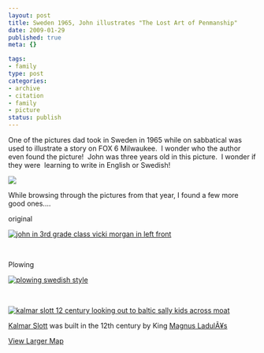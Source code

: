 ```yaml
--- 
layout: post
title: Sweden 1965, John illustrates "The Lost Art of Penmanship"
date: 2009-01-29
published: true
meta: {}

tags: 
- family
type: post
categories: 
- archive
- citation
- family
- picture
status: publish
---
```





 

One of the pictures dad took in Sweden in 1965 while on sabbatical was used to illustrate a story on FOX 6 Milwaukee.  I wonder who the author even found the picture!  John was three years old in this picture.  I wonder if they were  learning to write in English or Swedish!

 

[![](http://media.eick.us/2011/05/3234080496_6701a44959_o.png)](http://www.myfoxmilwaukee.com/myfox/pages/News/Detail?contentId=8314613&version=1&locale=EN-US&layoutCode=TSTY&pageId=3.1.1) 

 

While browsing through the pictures from that year, I found a few more good ones....
 

original

 

[![john in 3rd grade class vicki morgan in left front](http://media.eick.us/2011/05/332664227_dfe30c73c2.jpg)](http://www.flickr.com/photos/andreweick/332664227/ "john in 3rd grade class vicki morgan in left front by AndrewEick, on Flickr")

 

 

 

Plowing

 

[![plowing swedish style](http://media.eick.us/2011/05/333051912_929c4e1787.jpg)](http://www.flickr.com/photos/andreweick/333051912/ "plowing swedish style by AndrewEick, on Flickr")

 

 

 

[![kalmar slott 12 century looking out to baltic sally kids across moat](http://media.eick.us/2011/05/332665707_b7106af8f3.jpg)](http://www.flickr.com/photos/andreweick/332665707/ "kalmar slott 12 century looking out to baltic sally kids across moat by AndrewEick, on Flickr")

 

[Kalmar Slott](http://en.wikipedia.org/wiki/Kalmar_Castle) was built in the 12th century by King [Magnus LadulÃ¥s](http://en.wikipedia.org/wiki/Magnus_Ladul%C3%A5s) 

 

[View Larger Map](http://maps.google.com/maps?q=56.658,16.355&ie=UTF8&ll=56.663397,16.359243&spn=0.008987,0.028067&z=14&iwloc=addr&source=embed)

